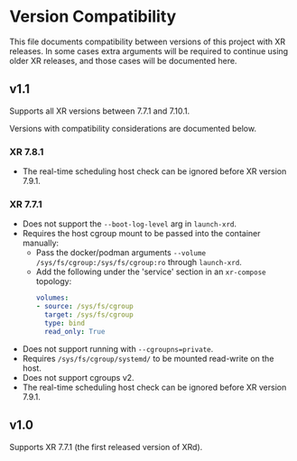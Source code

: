 # Version Compatibility

This file documents compatibility between versions of this project with XR releases.
In some cases extra arguments will be required to continue using older XR releases, and those cases will be documented here.

## v1.1

Supports all XR versions between 7.7.1 and 7.10.1.

Versions with compatibility considerations are documented below.


### XR 7.8.1

- The real-time scheduling host check can be ignored before XR version 7.9.1.


### XR 7.7.1

- Does not support the `--boot-log-level` arg in `launch-xrd`.
- Requires the host cgroup mount to be passed into the container manually:
  - Pass the docker/podman arguments `--volume /sys/fs/cgroup:/sys/fs/cgroup:ro` through `launch-xrd`.
  - Add the following under the 'service' section in an `xr-compose` topology:
    ```yaml
    volumes:
    - source: /sys/fs/cgroup
      target: /sys/fs/cgroup
      type: bind
      read_only: True
    ```
- Does not support running with `--cgroupns=private`.
- Requires `/sys/fs/cgroup/systemd/` to be mounted read-write on the host.
- Does not support cgroups v2.
- The real-time scheduling host check can be ignored before XR version 7.9.1.


## v1.0

Supports XR 7.7.1 (the first released version of XRd).
